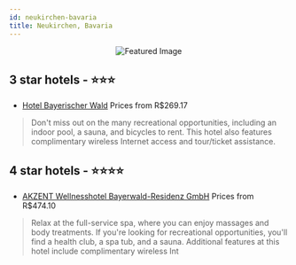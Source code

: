 ```yaml
---
id: neukirchen-bavaria
title: Neukirchen, Bavaria
---
```


<center><img src="https://i.travelapi.com/hotels/12000000/11590000/11580500/11580436/89893bc9_z.jpg" alt="Featured Image" /></center>


##  3 star hotels - ⭐️⭐️⭐️

-    [Ho­tel Baye­ri­scher Wald](https://us.hurb.com/hotels/neukirchen/hotel-bayerischer-wald-JNP-JP888141?cmp=18055) Prices from R$269.17
   > Don't miss out on the many recreational opportunities, including an indoor pool, a sauna, and bicycles to rent. This hotel also features complimentary wireless Internet access and tour/ticket assistance.

##  4 star hotels - ⭐️⭐️⭐️⭐️

-    [AKZENT Wellnesshotel Bayerwald-Residenz GmbH](https://us.hurb.com/hotels/neukirchen/akzent-wellnesshotel-bayerwald-residenz-gmbh-JNP-JP244008?cmp=18055) Prices from R$474.10
   > Relax at the full-service spa, where you can enjoy massages and body treatments. If you're looking for recreational opportunities, you'll find a health club, a spa tub, and a sauna. Additional features at this hotel include complimentary wireless Int
